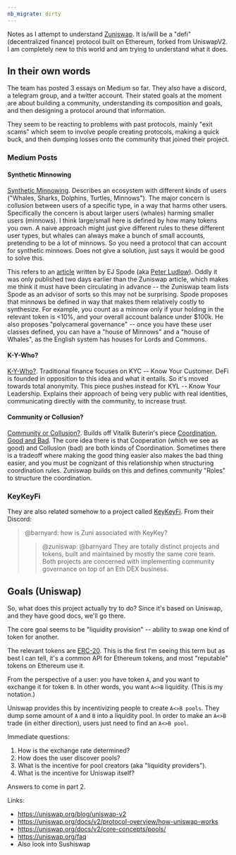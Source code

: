 ```yaml
---
nb_migrate: dirty
---
```


Notes as I attempt to understand [Zuniswap](https://zuni.fi/). It is/will be a "defi" (decentralized finance) protocol built on Ethereum, forked from UniswapV2. I am completely new to this world and am trying to understand what it does.

## In their own words
The team has posted 3 essays on Medium so far. They also have a discord, a telegram group, and a twitter account. Their stated goals at the moment are about building a community, understanding its composition and goals, and then designing a protocol around that information.

They seem to be reacting to problems with past protocols, mainly "exit scams" which seem to involve people creating protocols, making a quick buck, and then dumping losses onto the community that joined their project.

### Medium Posts

#### Synthetic Minnowing

[Synthetic Minnowing](https://medium.com/zuniswap/im-a-happy-fish-don-t-make-me-into-sushi-af55c6f198b9). Describes an ecosystem with different kinds of users ("Whales, Sharks, Dolphins, Turtles, Minnows"). The major concern is collusion between users of a specific type, in a way that harms other users. Specifically the concern is about larger users (whales) harming smaller users (minnows). I think large/small here is defined by how many tokens you own. A naive approach might just give different rules to these different user types, but whales can always make a bunch of small accounts, pretending to be a lot of minnows. So you need a protocol that can account for synthetic minnows. Does not give a solution, just says it would be good to solve this. 

This refers to an [article](https://medium.com/@peterludlow/synthetic-minnows-and-polycameral-governance-f1fa1efb017a) written by EJ Spode (aka [Peter Ludlow](https://en.wikipedia.org/wiki/Peter_Ludlow)). Oddly it was only published two days earlier than the Zuniswap article, which makes me think it must have been circulating in advance -- the Zuniswap team lists Spode as an advisor of sorts so this may not be surprising. Spode proposes that minnows be defined in way that makes them relatively costly to synthesize. For example, you count as a minnow only if your holding in the relevant token is <10%, and your overall account balance under $100k. He also proposes "polycameral governance" -- once you have these user classes defined, you can have a "house of Minnows" and a "house of Whales", as the English system has houses for Lords and Commons.

#### K-Y-Who?

[K-Y-Who?](https://medium.com/zuniswap/k-y-who-de-risking-defi-for-mainstream-ethereum-growth-45d5356d8a7f). Traditional finance focuses on KYC -- Know Your Customer. DeFi is founded in opposition to this idea and what it entails. So it's moved towards total anonymity. This piece pushes instead for KYL -- Know Your Leadership. Explains their approach of being very public with real identities, communicating directly with the community, to increase trust.


#### Community or Collusion?

[Community or Collusion?](https://medium.com/zuniswap/the-defi-conspiracy-is-real-but-is-it-community-or-collusion-2d214603bed). Builds off Vitalik Buterin's piece [Coordination, Good and Bad](https://vitalik.ca/general/2020/09/11/coordination.html). The core idea there is that Cooperation (which we see as good) and Collusion (bad) are both kinds of Coordination. Sometimes there is a tradeoff where making the good thing easier also makes the bad thing easier, and you must be cognizant of this relationship when structuring coordination rules. Zuniswap builds on this and defines community "Roles" to structure the coordination.

### KeyKeyFi

They are also related somehow to a project called [KeyKeyFi](https://github.com/KeyKeyFi/KeyKey). From their Discord:
> @barnyard:
> how is Zuni associated with KeyKey?
> > @zuniswap:
> > @barnyard They are totally distinct projects and tokens, built and maintained by mostly the same core team. Both projects are concerned with implementing community governance on top of an Eth DEX business.

## Goals (Uniswap)

So, what does this project actually try to do? Since it's based on Uniswap, and they have good docs, we'll go there.

The core goal seems to be "liquidity provision" -- ability to swap one kind of token for another. 

The relevant tokens are [ERC-20](https://eips.ethereum.org/EIPS/eip-20). This is the first I'm seeing this term but as best I can tell, it's a common API for Ethereum tokens, and most "reputable" tokens on Ethereum use it. 

From the perspective of a user: you have token `A`, and you want to exchange it for token `B`. In other words, you want `A<>B` liquidity. (This is my notation.)

Uniswap provides this by incentivizing people to create `A<>B pools`. They dump some amount of `A` and `B` into a liquidity pool. In order to make an `A<>B` trade (in either direction), users just need to find an `A<>B pool`. 

Immediate questions: 
1. How is the exchange rate determined?
1. How does the user discover pools?
1. What is the incentive for pool creators (aka "liquidity providers").
1. What is the incentive for Uniswap itself?

Answers to come in part 2.

Links:
* https://uniswap.org/blog/uniswap-v2
* https://uniswap.org/docs/v2/protocol-overview/how-uniswap-works
* https://uniswap.org/docs/v2/core-concepts/pools/
* https://uniswap.org/faq
* Also look into Sushiswap
